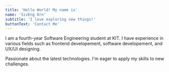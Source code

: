 ```yaml
---
title: 'Hello World! My name is'
name: 'SivEng Orn'
subtitle: 'I love exploring new things!'
buttonText: 'Contact Me'
---
```


I am a fourth-year Software Engineering student at KIT. I have experience in various fields such as frontend developement, software developement, and UX/UI designing.

Passionate about the latest technologies. I'm eager to apply my skills to new challenges.